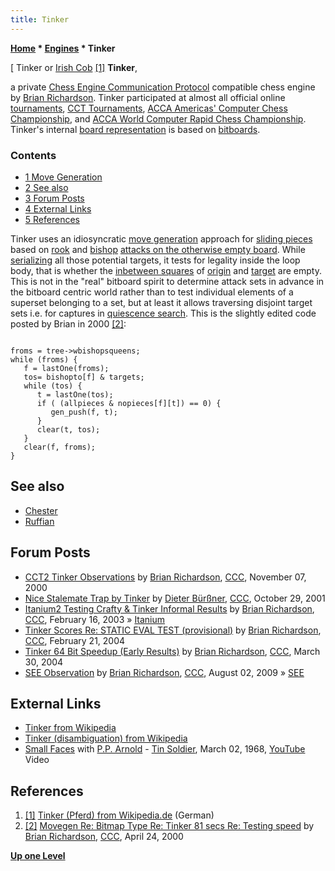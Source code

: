 ```yaml
---
title: Tinker
---
```

**[Home](Home "Home") \* [Engines](Engines "Engines") \* Tinker**



[ Tinker or [Irish Cob](https://en.wikipedia.org/wiki/Gypsy_horse) <a id="cite-note-1" href="#cite-ref-1">[1]</a>
**Tinker**,  

a private [Chess Engine Communication Protocol](Chess_Engine_Communication_Protocol "Chess Engine Communication Protocol") compatible chess engine by [Brian Richardson](Brian_Richardson "Brian Richardson"). Tinker participated at almost all official online [tournaments](Tournaments_and_Matches "Tournaments and Matches"), [CCT Tournaments](CCT_Tournaments "CCT Tournaments"), [ACCA Americas' Computer Chess Championship](ACCA_Americas%27_Computer_Chess_Championship "ACCA Americas' Computer Chess Championship"), and [ACCA World Computer Rapid Chess Championship](ACCA_World_Computer_Rapid_Chess_Championship "ACCA World Computer Rapid Chess Championship"). Tinker's internal [board representation](Board_Representation "Board Representation") is based on [bitboards](Bitboards "Bitboards"). 




### Contents


* [1 Move Generation](#move-generation)
* [2 See also](#see-also)
* [3 Forum Posts](#forum-posts)
* [4 External Links](#external-links)
* [5 References](#references)






Tinker uses an idiosyncratic [move generation](Move_Generation "Move Generation") approach for [sliding pieces](Sliding_Pieces "Sliding Pieces") based on [rook](Rook "Rook") and [bishop](Bishop "Bishop") [attacks on the otherwise empty board](On_an_empty_Board "On an empty Board"). While [serializing](Bitboard_Serialization "Bitboard Serialization") all those potential targets, it tests for legality inside the loop body, that is whether the [inbetween squares](Square_Attacked_By#InBetween "Square Attacked By") of [origin](Origin_Square "Origin Square") and [target](Target_Square "Target Square") are empty. This is not in the "real" bitboard spirit to determine attack sets in advance in the bitboard centric world rather than to test individual elements of a superset belonging to a set, but at least it allows traversing disjoint target sets i.e. for captures in [quiescence search](Quiescence_Search "Quiescence Search"). This is the slightly edited code posted by Brian in 2000 <a id="cite-note-2" href="#cite-ref-2">[2]</a>:




```

froms = tree->wbishopsqueens;
while (froms) {
   f = lastOne(froms);
   tos= bishopto[f] & targets;
   while (tos) {
      t = lastOne(tos);
      if ( (allpieces & nopieces[f][t]) == 0) {
         gen_push(f, t);
      }
      clear(t, tos);
   }
   clear(f, froms);
}

```

## See also


* [Chester](Chester "Chester")
* [Ruffian](Ruffian "Ruffian")


## Forum Posts


* [CCT2 Tinker Observations](https://www.stmintz.com/ccc/index.php?id=137094) by [Brian Richardson](Brian_Richardson "Brian Richardson"), [CCC](CCC "CCC"), November 07, 2000
* [Nice Stalemate Trap by Tinker](https://www.stmintz.com/ccc/index.php?id=194764) by [Dieter Bürßner](Dieter_B%C3%BCr%C3%9Fner "Dieter Bürßner"), [CCC](CCC "CCC"), October 29, 2001
* [Itanium2 Testing Crafty & Tinker Informal Results](https://www.stmintz.com/ccc/index.php?id=284689) by [Brian Richardson](Brian_Richardson "Brian Richardson"), [CCC](CCC "CCC"), February 16, 2003 » [Itanium](Itanium "Itanium")
* [Tinker Scores Re: STATIC EVAL TEST (provisional)](https://www.stmintz.com/ccc/index.php?id=350527) by [Brian Richardson](Brian_Richardson "Brian Richardson"), [CCC](CCC "CCC"), February 21, 2004
* [Tinker 64 Bit Speedup (Early Results)](https://www.stmintz.com/ccc/index.php?id=357424) by [Brian Richardson](Brian_Richardson "Brian Richardson"), [CCC](CCC "CCC"), March 30, 2004
* [SEE Observation](http://www.talkchess.com/forum/viewtopic.php?t=29216) by [Brian Richardson](Brian_Richardson "Brian Richardson"), [CCC](CCC "CCC"), August 02, 2009 » [SEE](Static_Exchange_Evaluation "Static Exchange Evaluation")


## External Links


* [Tinker from Wikipedia](https://en.wikipedia.org/wiki/Tinker)
* [Tinker (disambiguation) from Wikipedia](https://en.wikipedia.org/wiki/Tinker_%28disambiguation%29)
* [Small Faces](Category:Small_Faces "Category:Small Faces") with [P.P. Arnold](https://en.wikipedia.org/wiki/P._P._Arnold) - [Tin Soldier](https://en.wikipedia.org/wiki/Tin_Soldier_%28song%29), March 02, 1968, [YouTube](https://en.wikipedia.org/wiki/YouTube) Video


 
## References


1. <a id="cite-ref-1" href="#cite-note-1">[1]</a> [Tinker (Pferd) from Wikipedia.de](http://de.wikipedia.org/wiki/Tinker_%28Pferd%29) (German)
2. <a id="cite-ref-2" href="#cite-note-2">[2]</a> [Movegen Re: Bitmap Type Re: Tinker 81 secs Re: Testing speed](https://www.stmintz.com/ccc/index.php?id=107485) by [Brian Richardson](Brian_Richardson "Brian Richardson"), [CCC](CCC "CCC"), April 24, 2000

**[Up one Level](Engines "Engines")**







 
